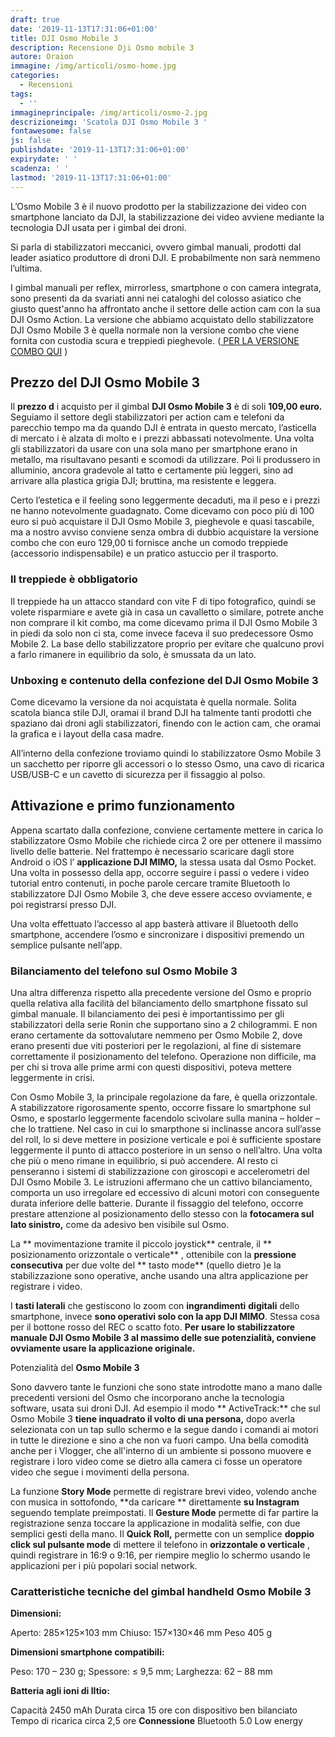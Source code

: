 ```yaml
---
draft: true
date: '2019-11-13T17:31:06+01:00'
title: DJI Osmo Mobile 3
description: Recensione Dji Osmo mobile 3
autore: Oraion
immagine: /img/articoli/osmo-home.jpg
categories:
  - Recensioni
tags:
  - ''
immagineprincipale: /img/articoli/osmo-2.jpg
descrizioneimg: 'Scatola DJI Osmo Mobile 3 '
fontawesome: false
js: false
publishdate: '2019-11-13T17:31:06+01:00'
expirydate: ' '
scadenza: ' '
lastmod: '2019-11-13T17:31:06+01:00'
---
```



L’Osmo Mobile 3 è il nuovo prodotto per la stabilizzazione dei video con smartphone lanciato da DJI, la stabilizzazione dei video avviene mediante la tecnologia DJI usata per i gimbal dei droni.

Si parla di stabilizzatori meccanici, ovvero gimbal manuali, prodotti dal leader asiatico produttore di droni DJI. E probabilmente non sarà nemmeno l’ultima.

I gimbal manuali per reflex, mirrorless, smartphone o con camera integrata, sono presenti da da svariati anni nei cataloghi del colosso asiatico che giusto quest&#39;anno ha affrontato anche il settore delle action cam con la sua DJI Osmo Action.
La versione che abbiamo acquistato  dello stabilizzatore DJI Osmo Mobile 3 è quella normale non la versione combo che viene fornita con custodia scura e treppiedi pieghevole. ([ PER LA VERSIONE COMBO QUI]( https://amzn.to/2QNHN9l)
)




## **Prezzo del DJI Osmo Mobile 3**

Il  **prezzo d** i acquisto per il gimbal   **DJI Osmo Mobile 3**  è di soli  **109,00 euro.**  Seguiamo il settore degli stabilizzatori per action cam e telefoni da parecchio tempo ma da quando DJI è entrata in questo mercato, l’asticella di mercato i è alzata di molto e i prezzi abbassati notevolmente.
Una volta gli stabilizzatori da usare con una sola mano per smartphone erano in metallo, ma risultavano pesanti e scomodi da utilizzare. Poi li produssero in alluminio, ancora gradevole al tatto e certamente più leggeri, sino ad arrivare alla plastica grigia DJI; bruttina, ma resistente e leggera.

Certo l’estetica e il feeling sono leggermente decaduti, ma il peso e i prezzi ne hanno notevolmente guadagnato.
Come dicevamo con poco più di 100 euro si può acquistare il DJI Osmo Mobile 3, pieghevole e quasi tascabile, ma a nostro avviso conviene senza ombra di dubbio acquistare la versione combo che con euro 129,00 ti fornisce anche un comodo treppiede (accessorio indispensabile) e un pratico astuccio per il trasporto.







### **Il treppiede è obbligatorio**

Il treppiede ha un attacco standard con vite F di tipo fotografico, quindi se volete risparmiare e avete già in casa un cavalletto o similare, potrete anche non comprare il kit combo, ma come dicevamo prima il DJI Osmo Mobile 3 in piedi da solo non ci sta, come invece faceva il suo predecessore Osmo Mobile 2.
La base dello stabilizzatore proprio per evitare che qualcuno provi a farlo rimanere in equilibrio da solo, è smussata da un lato.







### **Unboxing e contenuto della confezione del DJI Osmo Mobile 3**

Come dicevamo la versione da noi acquistata è quella normale. Solita scatola bianca stile DJI, oramai il brand DJI ha talmente tanti prodotti che spaziano dai droni agli stabilizzatori, finendo con le action cam, che oramai la grafica e i layout della casa madre.

All’interno della confezione troviamo quindi lo stabilizzatore Osmo Mobile 3 un sacchetto per riporre gli accessori o lo stesso Osmo, una cavo di ricarica USB/USB-C e un cavetto di sicurezza per il fissaggio al polso.



## **Attivazione e primo funzionamento**

Appena scartato dalla confezione, conviene certamente mettere in carica lo stabilizzatore Osmo Mobile che richiede circa 2 ore per ottenere il massimo livello delle batterie.
Nel frattempo è necessario scaricare dagli store Android o iOS l’ **applicazione DJI MIMO,**  la stessa usata dal Osmo Pocket.
Una volta in possesso della app, occorre seguire i passi o vedere i video tutorial entro contenuti, in poche parole cercare tramite Bluetooth lo stabilizzatore DJI Osmo Mobile 3, che deve essere acceso ovviamente, e poi registrarsi presso DJI.

Una volta effettuato l’accesso al app basterà attivare il Bluetooth dello smartphone, accendere l’osmo e sincronizare i dispositivi premendo un semplice pulsante nell’app.

### **Bilanciamento del telefono sul Osmo Mobile 3**

Una altra differenza rispetto alla precedente versione del Osmo e proprio quella relativa alla facilità del bilanciamento dello smartphone fissato sul gimbal manuale.
Il bilanciamento dei pesi è importantissimo per gli stabilizzatori della serie Ronin che supportano sino a 2 chilogrammi. E non erano certamente da sottovalutare nemmeno per Osmo Mobile 2, dove erano presenti due viti posteriori per le regolazioni, al fine di sistemare correttamente il posizionamento del telefono.
Operazione non difficile, ma per chi si trova alle prime armi con questi dispositivi, poteva mettere leggermente in crisi.

Con Osmo Mobile 3, la principale regolazione da fare, è quella orizzontale. A stabilizzatore rigorosamente spento, occorre fissare lo smartphone sul Osmo, e spostarlo leggermente  facendolo scivolare sulla manina – holder – che lo trattiene.
Nel caso in cui lo smarpthone si inclinasse ancora sull’asse del roll, lo si deve mettere in posizione verticale e poi  è sufficiente spostare leggermente il punto di attacco posteriore in un senso o nell’altro.
Una volta che più o meno rimane in equilibrio, si può accendere.
Al resto ci penseranno i sistemi di stabilizzazione con giroscopi e accelerometri del DJI Osmo Mobile 3.
Le istruzioni affermano che un cattivo bilanciamento, comporta un uso irregolare ed eccessivo di alcuni motori con conseguente durata inferiore delle batterie.
Durante il fissaggio del telefono, occorre prestare attenzione al posizionamento dello stesso con la **fotocamera sul lato sinistro,**  come da adesivo ben visibile sul Osmo.

La ** movimentazione tramite il piccolo joystick**  centrale, il ** posizionamento orizzontale o verticale** , ottenibile con la  **pressione**   **consecutiva**  per due volte del ** tasto mode**   (quello dietro )e la stabilizzazione sono operative, anche usando una altra applicazione per registrare i video.

I  **tasti laterali**  che gestiscono lo zoom con  **ingrandimenti**   **digitali**  dello smartphone, invece  **sono operativi solo con la app DJI MIMO**. Stessa cosa per il bottone rosso del REC o scatto foto.
**Per usare lo stabilizzatore manuale DJI Osmo Mobile 3 al massimo delle sue potenzialità, conviene ovviamente usare la applicazione originale.**

Potenzialità del **Osmo Mobile 3**

Sono davvero tante le funzioni che sono state introdotte mano a mano dalle precedenti versioni del Osmo che incorporano anche la tecnologia software, usata sui droni DJI.
Ad esempio il modo ** ActiveTrack:**  che sul Osmo Mobile 3  **tiene inquadrato il volto di una persona,**  dopo averla selezionata con un tap sullo schermo e la segue dando i comandi ai motori in tutte le direzione e sino a che non va fuori campo.
Una bella comodità anche per i Vlogger, che all&#39;interno di un ambiente si possono muovere e registrare i loro video come se dietro alla camera ci fosse un operatore video che segue i movimenti della persona.

La funzione  **Story Mode**  permette di registrare brevi video, volendo anche con musica in sottofondo,  **da caricare ** direttamente  **su Instagram**  seguendo template preimpostati.
Il  **Gesture Mode**  permette di far partire la registrazione senza toccare la applicazione in modalità selfie, con due semplici gesti della mano.
Il  **Quick Roll,**  permette con un semplice  **doppio click sul pulsante mode**  di mettere il telefono in  **orizzontale o verticale** , quindi registrare in  16:9 o 9:16, per riempire meglio lo schermo usando le applicazioni per i più popolari social network.



### **Caratteristiche tecniche del gimbal handheld Osmo Mobile 3**

**Dimensioni:**

Aperto: 285×125×103 mm
Chiuso: 157×130×46 mm
Peso 405 g

**Dimensioni smartphone compatibili:**

Peso: 170 – 230 g;
Spessore: ≤ 9,5 mm;
Larghezza: 62 – 88 mm

**Batteria agli ioni di lItio:**

Capacità 2450 mAh
Durata circa 15 ore con dispositivo ben bilanciato
Tempo di ricarica circa 2,5 ore
**Connessione**
Bluetooth 5.0 Low energy

